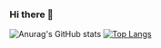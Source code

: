 ### Hi there 👋
![Anurag's GitHub stats](https://github-readme-stats.vercel.app/api?username=lseparatio&show_icons=true&theme=transparent) [![Top Langs](https://github-readme-stats.vercel.app/api/top-langs/?username=lseparatio&layout=compact)](https://github.com/lseparatio)

